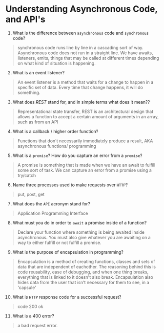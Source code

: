 # Understanding Asynchronous Code, and API's
01. What is the difference between `asynchronous` code and `synchronous` code?

  > synchronous code runs line by line in a cascading sort of way. Asynchronous code does not run in a straight line. We have awaits, listeners, emits, things that may be called at different times depending on what kind of situation is happening.

02. What is an event listener?

  > An event listener is a method that waits for a change to happen in a specific set of data. Every time that change happens, it will do something.

03. What does *REST* stand for, and in simple terms what does it mean??

  > Representational state transfer, REST is an architectural design that allows a function to accept a certain amount of arguments in an array, such as from an API

04. What is a callback / higher order function?

  > Functions that don't necessarily immediately produce a result, AKA asynchronous functions/ programming

05. What is a `promise`? How do you capture an error from a `promise`?

  > A promise is something that is made when we have an await to fulfill some sort of task. We can capture an error from a promise using a try/catch

06. Name three processes used to make requests over `HTTP`?

  > put, post, get

07. What does the `API` acronym stand for?

  > Application Programming Interface

08. What must you do in order to `await` a promise inside of a function?

  > Declare your function where something is being awaited inside asynchronous. You must also give whatever you are awaiting on a way to either fulfill or not fulfill a promise.

09. What is the purpose of encapsulation in programming?

  > Encapsulation is a method of creating functions, classes and sets of data that are independent of eachother. The reasoning behind this is code reusability, ease of debugging, and when one thing breaks, everything that is linked to it doesn't also break. Encapsulation also hides data from the user that isn't necessary for them to see, in a 'capsule'

10. What is `HTTP` response code for a successful request?

  > code 200 ok

11. What is a 400 error?

  > a bad request error.
